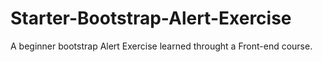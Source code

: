 # Starter-Bootstrap-Alert-Exercise
A beginner bootstrap Alert Exercise learned throught a Front-end course. 
